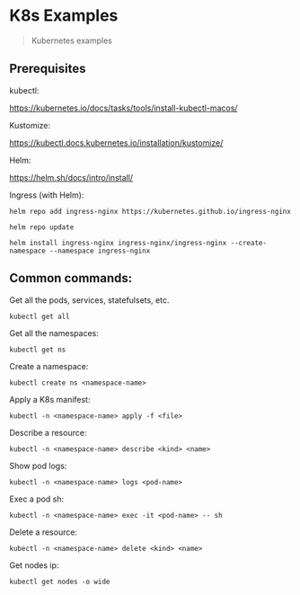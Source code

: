 # K8s Examples

> Kubernetes examples

## Prerequisites

kubectl:

https://kubernetes.io/docs/tasks/tools/install-kubectl-macos/

Kustomize:

https://kubectl.docs.kubernetes.io/installation/kustomize/

Helm:

https://helm.sh/docs/intro/install/

Ingress (with Helm):

```ssh
helm repo add ingress-nginx https://kubernetes.github.io/ingress-nginx

helm repo update

helm install ingress-nginx ingress-nginx/ingress-nginx --create-namespace --namespace ingress-nginx
```

## Common commands:

Get all the pods, services, statefulsets, etc.
```ssh
kubectl get all
```

Get all the namespaces:
```ssh
kubectl get ns
```

Create a namespace:
```ssh
kubectl create ns <namespace-name>
```
Apply a K8s manifest:
```ssh
kubectl -n <namespace-name> apply -f <file>
```

Describe a resource:
```ssh
kubectl -n <namespace-name> describe <kind> <name>
```

Show pod logs:
```ssh
kubectl -n <namespace-name> logs <pod-name>
```

Exec a pod sh:
```ssh
kubectl -n <namespace-name> exec -it <pod-name> -- sh
```

Delete a resource:
```ssh
kubectl -n <namespace-name> delete <kind> <name>
```

Get nodes ip:
```ssh
kubectl get nodes -o wide
```